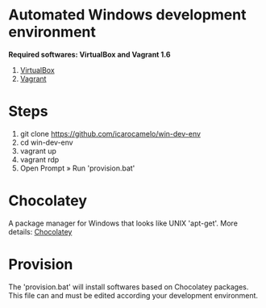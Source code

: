 Automated Windows development environment
===========

**Required softwares: VirtualBox and Vagrant 1.6**

1. <a href="https://www.virtualbox.org/wiki/Downloads" target="_blank">VirtualBox</a>
2. <a href="http://www.vagrantup.com/downloads.html" target="_blank">Vagrant</a>



Steps
===========

1. git clone https://github.com/icarocamelo/win-dev-env
2. cd win-dev-env
3. vagrant up
4. vagrant rdp
5. Open Prompt » Run 'provision.bat'


Chocolatey
===========
A package manager for Windows that looks like UNIX 'apt-get'.
More details: <a href="http://www.chocolatey.org" target="_blank">Chocolatey</a>


Provision
===========

The 'provision.bat' will install softwares based on Chocolatey packages. This file can and must be edited according your development environment.
